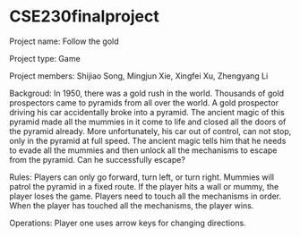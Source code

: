 # CSE230finalproject
Project name: Follow the gold

Project type: Game

Project members: Shijiao Song, Mingjun Xie, Xingfei Xu, Zhengyang Li

Backgroud: In 1950, there was a gold rush in the world. Thousands of gold prospectors came to pyramids from all over the world. A gold prospector driving his car accidentally broke into a pyramid. The ancient magic of this pyramid made all the mummies in it come to life and closed all the doors of the pyramid already. More unfortunately, his car out of control, can not stop, only in the pyramid at full speed. The ancient magic tells him that he needs to evade all the mummies and then unlock all the mechanisms to escape from the pyramid. Can he successfully escape? 

Rules: Players can only go forward, turn left, or turn right. Mummies will patrol the pyramid in a fixed route. If the player hits a wall or mummy, the player loses the game. Players need to touch all the mechanisms in order. When the player has touched all the mechanisms, the player wins.

Operations: Player one uses arrow keys for changing directions. 

